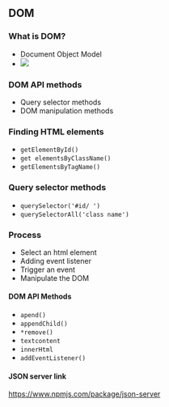 ## DOM 
### What is DOM?
- Document Object Model 
- ![](https://curriculum-content.s3.amazonaws.com/fewpjs/fewpjs-the-dom-tree/Image_6_DomTree.png)

### DOM API methods 
- Query selector methods 
- DOM manipulation methods 
### Finding HTML elements 
- `getElementById()`
- `get elementsByClassName()`
- `getElementsByTagName()`
### Query selector methods 
- `querySelector('#id/ ')`
- `querySelectorAll('class name')`


### Process 
- Select an html element
- Adding event listener 
 - Trigger an event 
- Manipulate the DOM

#### DOM API Methods 
- `apend()`
- `appendChild()`
- ` *remove() `
- `textcontent`
- `innerHtml`
- `addEventListener()`

#### JSON server link 
https://www.npmjs.com/package/json-server
